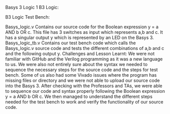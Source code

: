 Basys 3 Logic 1
B3 Logic:
 
B3 Logic Test Bench:
  





Basys_logic.v 
Contains our source code for the Boolean expression y = a AND b OR c. This file has 3 switches as input which represents a,b and c. It has a singular output y which is represented by an LED on the Basys 3. 
Basys_logic_tb.v
Contains our test bench code which calls the Basys_logic.v source code and tests the different combinations of a,b and c and the following output y. 
Challenges and Lesson Learnt:
We were not familiar with GitHub and the Verilog programming as it was a new language to us. We were also not entirely sure about the syntax we needed to sequence the necessary steps for the source code and the steps for test bench. Some of us also had some Vivado issues where the program has missing files or directory and we were not able to upload our source code into the Basys 3. 
After checking with the Professors and TAs, we were able to sequence our code and syntax properly following the Boolean expression y = a AND b OR c. We then managed to understand the different steps needed for the test bench to work and verify the functionality of our source code. 




